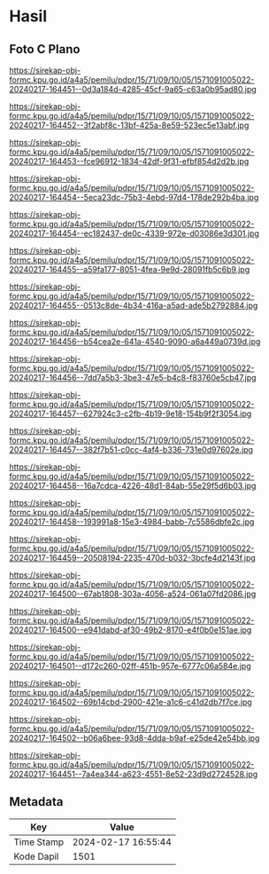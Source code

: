 # Hasil

## Foto C Plano

https://sirekap-obj-formc.kpu.go.id/a4a5/pemilu/pdpr/15/71/09/10/05/1571091005022-20240217-164451--0d3a184d-4285-45cf-9a65-c63a0b95ad80.jpg

https://sirekap-obj-formc.kpu.go.id/a4a5/pemilu/pdpr/15/71/09/10/05/1571091005022-20240217-164452--3f2abf8c-13bf-425a-8e59-523ec5e13abf.jpg

https://sirekap-obj-formc.kpu.go.id/a4a5/pemilu/pdpr/15/71/09/10/05/1571091005022-20240217-164453--fce96912-1834-42df-9f31-efbf854d2d2b.jpg

https://sirekap-obj-formc.kpu.go.id/a4a5/pemilu/pdpr/15/71/09/10/05/1571091005022-20240217-164454--5eca23dc-75b3-4ebd-97d4-178de292b4ba.jpg

https://sirekap-obj-formc.kpu.go.id/a4a5/pemilu/pdpr/15/71/09/10/05/1571091005022-20240217-164454--ec182437-de0c-4339-972e-d03086e3d301.jpg

https://sirekap-obj-formc.kpu.go.id/a4a5/pemilu/pdpr/15/71/09/10/05/1571091005022-20240217-164455--a59fa177-8051-4fea-9e9d-28091fb5c6b9.jpg

https://sirekap-obj-formc.kpu.go.id/a4a5/pemilu/pdpr/15/71/09/10/05/1571091005022-20240217-164455--0513c8de-4b34-416a-a5ad-ade5b2792884.jpg

https://sirekap-obj-formc.kpu.go.id/a4a5/pemilu/pdpr/15/71/09/10/05/1571091005022-20240217-164456--b54cea2e-641a-4540-9090-a6a449a0739d.jpg

https://sirekap-obj-formc.kpu.go.id/a4a5/pemilu/pdpr/15/71/09/10/05/1571091005022-20240217-164456--7dd7a5b3-3be3-47e5-b4c8-f83760e5cb47.jpg

https://sirekap-obj-formc.kpu.go.id/a4a5/pemilu/pdpr/15/71/09/10/05/1571091005022-20240217-164457--627924c3-c2fb-4b19-9e18-154b9f2f3054.jpg

https://sirekap-obj-formc.kpu.go.id/a4a5/pemilu/pdpr/15/71/09/10/05/1571091005022-20240217-164457--382f7b51-c0cc-4af4-b336-731e0d97602e.jpg

https://sirekap-obj-formc.kpu.go.id/a4a5/pemilu/pdpr/15/71/09/10/05/1571091005022-20240217-164458--16a7cdca-4226-48d1-84ab-55e29f5d6b03.jpg

https://sirekap-obj-formc.kpu.go.id/a4a5/pemilu/pdpr/15/71/09/10/05/1571091005022-20240217-164458--193991a8-15e3-4984-babb-7c5586dbfe2c.jpg

https://sirekap-obj-formc.kpu.go.id/a4a5/pemilu/pdpr/15/71/09/10/05/1571091005022-20240217-164459--20508194-2235-470d-b032-3bcfe4d2143f.jpg

https://sirekap-obj-formc.kpu.go.id/a4a5/pemilu/pdpr/15/71/09/10/05/1571091005022-20240217-164500--67ab1808-303a-4056-a524-061a07fd2086.jpg

https://sirekap-obj-formc.kpu.go.id/a4a5/pemilu/pdpr/15/71/09/10/05/1571091005022-20240217-164500--e941dabd-af30-49b2-8170-e4f0b0e151ae.jpg

https://sirekap-obj-formc.kpu.go.id/a4a5/pemilu/pdpr/15/71/09/10/05/1571091005022-20240217-164501--d172c260-02ff-451b-957e-6777c06a584e.jpg

https://sirekap-obj-formc.kpu.go.id/a4a5/pemilu/pdpr/15/71/09/10/05/1571091005022-20240217-164502--69b14cbd-2900-421e-a1c6-c41d2db7f7ce.jpg

https://sirekap-obj-formc.kpu.go.id/a4a5/pemilu/pdpr/15/71/09/10/05/1571091005022-20240217-164502--b06a6bee-93d8-4dda-b9af-e25de42e54bb.jpg

https://sirekap-obj-formc.kpu.go.id/a4a5/pemilu/pdpr/15/71/09/10/05/1571091005022-20240217-164451--7a4ea344-a623-4551-8e52-23d9d2724528.jpg


## Metadata

| Key        | Value               |
| ---------- | ------------------- |
| Time Stamp | 2024-02-17 16:55:44 |
| Kode Dapil | 1501                |



